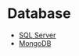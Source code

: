 # Database
* [SQL Server](https://github.com/mikolajs123/Supreme/blob/main/C%23/02.%20Database/SQL%20SERVER/README.md)
* [MongoDB](https://github.com/mikolajs123/Supreme/tree/main/C%23/02.%20Database/MongoDB)
